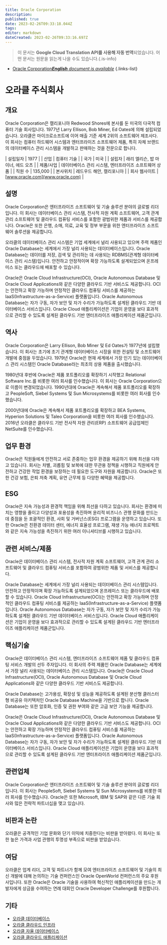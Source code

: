```yaml
---
title: Oracle Corporation
description: 
published: true
date: 2023-02-26T09:33:18.044Z
tags: 
editor: markdown
dateCreated: 2023-02-26T09:33:16.697Z
---
```


> 이 문서는 **Google Cloud Translation API를 사용해 자동 번역**되었습니다.
어떤 문서는 원문을 읽는게 나을 수도 있습니다.{.is-info}



- [Oracle Corporation***English** document is available*](/en/Knowledge-base/Dictionary/Company/oracle-corporation)
{.links-list}


# 오라클 주식회사

## 개요
Oracle Corporation은 캘리포니아 Redwood Shores에 본사를 둔 미국의 다국적 컴퓨터 기술 회사입니다. 1977년 Larry Ellison, Bob Miner, Ed Oates에 의해 설립되었습니다. 오라클은 마이크로소프트에 이어 매출 기준 세계 2위의 소프트웨어 제조사다. 이 회사는 컴퓨터 하드웨어 시스템과 엔터프라이즈 소프트웨어 제품, 특히 자체 브랜드의 데이터베이스 관리 시스템을 개발하고 판매하는 것을 전문으로 합니다.

| 설립일자 | 1977 |
| 산업 | 컴퓨터 기술 |
| 국가 | 미국 |
| 설립자 | 래리 엘리슨, 밥 마이너, 에드 오츠 |
| 제품/사업 | 데이터베이스 관리 시스템, 엔터프라이즈 소프트웨어 상품 |
| 직원 수 | 135,000 |
| 본사위치 | 레드우드 해안, 캘리포니아 |
| 회사 웹사이트 | [www.oracle.com](www.oracle.com) |

## 설명
Oracle Corporation은 엔터프라이즈 소프트웨어 및 기술 솔루션 분야의 글로벌 리더입니다. 이 회사는 데이터베이스 관리 시스템, 전사적 자원 계획 소프트웨어, 고객 관계 관리 소프트웨어 및 클라우드 컴퓨팅 서비스를 포함한 광범위한 제품과 서비스를 제공합니다. Oracle은 또한 은행, 소매, 의료, 교육 및 정부 부문을 위한 엔터프라이즈 소프트웨어 솔루션을 제공합니다.

오라클의 데이터베이스 관리 시스템은 기업 세계에서 널리 사용되고 있으며 주력 제품인 Oracle Database는 세계에서 가장 널리 사용되는 데이터베이스입니다. Oracle Database는 데이터를 저장, 검색 및 관리하는 데 사용되는 RDBMS(관계형 데이터베이스 관리 시스템)입니다. 안전하고 안정적이며 확장 가능하도록 설계되었으며 온프레미스 또는 클라우드에 배포할 수 있습니다.

Oracle은 Oracle Cloud Infrastructure(OCI), Oracle Autonomous Database 및 Oracle Cloud Applications와 같은 다양한 클라우드 기반 서비스도 제공합니다. OCI는 안전하고 확장 가능하며 안정적인 클라우드 컴퓨팅 서비스를 제공하는 IaaS(Infrastructure-as-a-Service) 플랫폼입니다. Oracle Autonomous Database는 자가 구동, 자가 보안 및 자가 수리가 가능하도록 설계된 클라우드 기반 데이터베이스 서비스입니다. Oracle Cloud 애플리케이션은 기업이 운영을 보다 효과적으로 관리할 수 있도록 설계된 클라우드 기반 엔터프라이즈 애플리케이션 제품군입니다.

## 역사
Oracle Corporation은 Larry Ellison, Bob Miner 및 Ed Oates가 1977년에 설립했습니다. 이 회사는 초기에 초기 관계형 데이터베이스 시장을 위한 컨설팅 및 소프트웨어 개발에 중점을 두었습니다. 1979년 Oracle은 현재 세계에서 가장 인기 있는 데이터베이스 관리 시스템인 Oracle Database라는 최초의 상용 제품을 출시했습니다.

1980년대 후반에 Oracle은 제품 포트폴리오를 확장하기 시작했고 Relational Software Inc.를 비롯한 여러 회사를 인수했습니다. 이 회사는 Oracle Corporation으로 이름이 변경되었습니다. 1990년대에 Oracle은 계속해서 제품 포트폴리오를 확장하고 PeopleSoft, Siebel Systems 및 Sun Microsystems를 비롯한 여러 회사를 인수했습니다.

2000년대에 Oracle은 계속해서 제품 포트폴리오를 확장하고 BEA Systems, Hyperion Solutions 및 Taleo Corporation을 비롯한 여러 회사를 인수했습니다. 2016년 오라클은 클라우드 기반 전사적 자원 관리(ERP) 소프트웨어 공급업체인 NetSuite를 인수했습니다.

## 업무 환경
Oracle은 직원들에게 안전하고 서로 존중하는 업무 환경을 제공하기 위해 최선을 다하고 있습니다. 회사는 차별, 괴롭힘 및 보복에 대한 무관용 정책을 시행하고 직원에게 안전하고 건강한 작업 환경을 보장하는 데 필요한 도구와 자원을 제공합니다. Oracle은 또한 건강 보험, 은퇴 저축 계획, 유연 근무제 등 다양한 혜택을 제공합니다.

## ESG
Oracle은 지속 가능성과 환경적 책임을 위해 최선을 다하고 있습니다. 회사는 환경에 미치는 영향을 줄이고 다양성과 포용성을 촉진하며 윤리적 비즈니스 관행 문화를 만드는 데 중점을 둔 포괄적인 환경, 사회 및 거버넌스(ESG) 프로그램을 운영하고 있습니다. 또한 Oracle은 친환경 데이터 센터, 에너지 효율성 프로그램, 재생 가능 에너지 프로젝트와 같은 지속 가능성을 촉진하기 위한 여러 이니셔티브를 시행하고 있습니다.

## 관련 서비스/제품
Oracle은 데이터베이스 관리 시스템, 전사적 자원 계획 소프트웨어, 고객 관계 관리 소프트웨어 및 클라우드 컴퓨팅 서비스를 포함하여 광범위한 제품 및 서비스를 제공합니다.

Oracle Database는 세계에서 가장 널리 사용되는 데이터베이스 관리 시스템입니다. 안전하고 안정적이며 확장 가능하도록 설계되었으며 온프레미스 또는 클라우드에 배포할 수 있습니다. Oracle Cloud Infrastructure(OCI)는 안전하고 확장 가능하며 안정적인 클라우드 컴퓨팅 서비스를 제공하는 IaaS(Infrastructure-as-a-Service) 플랫폼입니다. Oracle Autonomous Database는 자가 구동, 자가 보안 및 자가 수리가 가능하도록 설계된 클라우드 기반 데이터베이스 서비스입니다. Oracle Cloud 애플리케이션은 기업이 운영을 보다 효과적으로 관리할 수 있도록 설계된 클라우드 기반 엔터프라이즈 애플리케이션 제품군입니다.

## 핵심기술
Oracle은 데이터베이스 관리 시스템, 엔터프라이즈 소프트웨어 제품 및 클라우드 컴퓨팅 서비스 개발의 선두 주자입니다. 이 회사의 주력 제품인 Oracle Database는 세계에서 가장 널리 사용되는 데이터베이스 관리 시스템입니다. Oracle은 Oracle Cloud Infrastructure(OCI), Oracle Autonomous Database 및 Oracle Cloud Applications와 같은 다양한 클라우드 기반 서비스도 제공합니다.

Oracle Database는 고가용성, 확장성 및 성능을 제공하도록 설계된 분산형 클러스터형 비공유 아키텍처인 Oracle Database Machine을 기반으로 합니다. Oracle Database는 또한 암호화, 인증 및 권한 부여와 같은 고급 보안 기능을 제공합니다.

Oracle은 Oracle Cloud Infrastructure(OCI), Oracle Autonomous Database 및 Oracle Cloud Applications와 같은 다양한 클라우드 기반 서비스도 제공합니다. OCI는 안전하고 확장 가능하며 안정적인 클라우드 컴퓨팅 서비스를 제공하는 IaaS(Infrastructure-as-a-Service) 플랫폼입니다. Oracle Autonomous Database는 자가 구동, 자가 보안 및 자가 수리가 가능하도록 설계된 클라우드 기반 데이터베이스 서비스입니다. Oracle Cloud 애플리케이션은 기업이 운영을 보다 효과적으로 관리할 수 있도록 설계된 클라우드 기반 엔터프라이즈 애플리케이션 제품군입니다.

## 관련업체
Oracle Corporation은 엔터프라이즈 소프트웨어 및 기술 솔루션 분야의 글로벌 리더입니다. 이 회사는 PeopleSoft, Siebel Systems 및 Sun Microsystems를 비롯한 여러 회사를 인수했습니다. Oracle은 또한 Microsoft, IBM 및 SAP와 같은 다른 기술 회사와 많은 전략적 파트너십을 맺고 있습니다.

## 비판과 논란
오라클은 공격적인 기업 문화와 단기 이익에 치중한다는 비판을 받아왔다. 이 회사는 또한 높은 가격과 사업 관행의 투명성 부족으로 비판을 받았습니다.

## 여담
오라클은 업계 리더, 고객 및 파트너가 함께 모여 엔터프라이즈 소프트웨어 및 기술의 최신 개발에 대해 논의하는 기술 컨퍼런스인 Oracle OpenWorld 컨퍼런스의 주요 후원사입니다. 또한 Oracle은 Oracle 기술을 사용하여 혁신적인 애플리케이션을 만드는 개발자에게 상금을 수여하는 연례 대회인 Oracle Developer Challenge를 후원합니다.

## 기타
- [오라클 데이터베이스](https://www.oracle.com/database/)
- [오라클 클라우드 인프라](https://www.oracle.com/cloud/infrastructure/)
- [오라클 자율 데이터베이스](https://www.oracle.com/database/autonomous-database.html)
- [오라클 클라우드 애플리케이션](https://www.oracle.com/applications/)